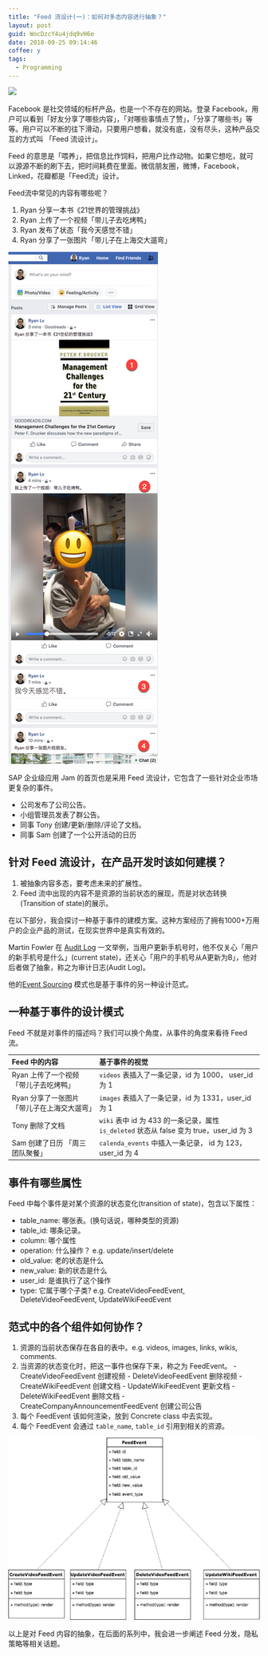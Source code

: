 ```yaml
---
title: "Feed 流设计(一)：如何对多态内容进行抽象？"
layout: post
guid: WocDzcY4u4jdq9vH6e
date: 2018-09-25 09:14:46
coffee: y
tags:
  - Programming
---
```


![](/media/files/2018/2018-09-25_15-13-00-screenshot.gif)


Facebook 是社交领域的标杆产品，也是一个不存在的网站。登录 Facebook，用户可以看到「好友分享了哪些内容」，「对哪些事情点了赞」，「分享了哪些书」等等。用户可以不断的往下滑动，只要用户想看，就没有底，没有尽头，这种产品交互的方式叫 「Feed 流设计」。

Feed 的意思是「喂养」，把信息比作饲料，把用户比作动物。如果它想吃，就可以源源不断的刷下去，把时间耗费在里面。微信朋友圈，微博，Facebook，Linked，花瓣都是「Feed流」设计。

Feed流中常见的内容有哪些呢？

1. Ryan 分享一本书《21世界的管理挑战》
2. Ryan 上传了一个视频「带儿子去吃烤鸭」
3. Ryan 发布了状态「我今天感觉不错」
4. Ryan 分享了一张图片「带儿子在上海交大遛弯」

![](/media/files/2018/2018-08-28-demo.jpg)


SAP 企业级应用 Jam 的首页也是采用 Feed 流设计，它包含了一些针对企业市场更复杂的事件。

- 公司发布了公司公告。
- 小组管理员发表了群公告。
- 同事 Tony 创建/更新/删除/评论了文档。
- 同事 Sam 创建了一个公开活动的日历


## 针对 Feed 流设计，在产品开发时该如何建模？

1. 被抽象内容多态，要考虑未来的扩展性。
2. Feed 流中出现的内容不是资源的当前状态的展现，而是对状态转换(Transition of state)的展示。

在以下部分，我会探讨一种基于事件的建模方案。这种方案经历了拥有1000+万用户的企业产品的测试，在现实世界中是真实有效的。

Martin Fowler 在 [Audit Log](https://martinfowler.com/eaaDev/AuditLog.html) 一文举例，当用户更新手机号时，他不仅关心「用户的新手机号是什么」(current state)，还关心「用户的手机号从A更新为B」，他对后者做了抽象，称之为审计日志(Audit Log)。

他的[Event Sourcing](https://martinfowler.com/eaaDev/EventSourcing.html) 模式也是基于事件的另一种设计范式。

## 一种基于事件的设计模式

Feed 不就是对事件的描述吗？我们可以换个角度，从事件的角度来看待 Feed 流。

| Feed 中的内容 | 基于事件的视觉 |
|:--|:--|
| Ryan 上传了一个视频「带儿子去吃烤鸭」 | `videos` 表插入了一条记录，id 为 1000， user_id 为 1 |
| Ryan 分享了一张图片「带儿子在上海交大遛弯」 | `images` 表插入了一条记录，id 为 1331，user_id 为 1  |
| Tony 删除了文档 | `wiki` 表中 id 为 433 的一条记录，属性 `is_deleted` 状态从 false 变为 true，user_id 为 3  |
| Sam 创建了日历 「周三团队聚餐」 | `calenda_events` 中插入一条记录， id 为 123，user_id 为 4  |

## 事件有哪些属性

Feed 中每个事件是对某个资源的状态变化(transition of state)，包含以下属性：

- table_name: 哪张表。(换句话说，哪种类型的资源)
- table_id: 哪条记录。
- column: 哪个属性
- operation: 什么操作？ e.g. update/insert/delete 
- old_value: 老的状态是什么
- new_value: 新的状态是什么
- user_id: 是谁执行了这个操作
- type: 它属于哪个子类? e.g. CreateVideoFeedEvent, DeleteVideoFeedEvent, UpdateWikiFeedEvent

## 范式中的各个组件如何协作？

1. 资源的当前状态保存在各自的表中。e.g. videos, images, links, wikis, comments.
2. 当资源的状态变化时，把这一事件也保存下来，称之为 FeedEvent。
		- CreateVideoFeedEvent 创建视频
		- DeleteVideoFeedEvent 删除视频
		- CreateWikiFeedEvent  创建文档
		- UpdateWikiFeedEvent  更新文档
		- DeleteWikiFeedEvent  删除文档
		- CreateCompanyAnnouncementFeedEvent 创建公司公告
3. 每个 FeedEvent 该如何渲染，放到 Concrete class 中去实现。
4. 每个 FeedEvent 会通过 `table_name`, `table_id` 引用到相关的资源。

![](/media/files/2018/2018-09-25-feed.png)

以上是对 Feed 内容的抽象，在后面的系列中，我会进一步阐述 Feed 分发，隐私策略等相关话题。



